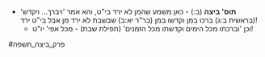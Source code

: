 * **תוס' ביצה** (ב:) - כאן משמע שהמן לא ירד בי"ט, והא אמר 'ויברך… ויקדש' (בראשית ב:ג) ברכו במן וקדשו במן (בר"ר יא:ב) שבשבת לא ירד מן אבל בי"ט ירד!
	* וכן 'וברכתו מכל הימים וקדשתו מכל הזמנים' (תפילת שבת) - מכל אפי' יו"ט!

#פרק_ביצה_תשפה 